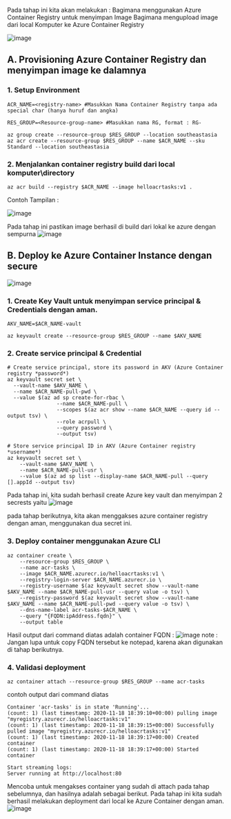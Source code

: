 Pada tahap ini kita akan melakukan : 
Bagimana menggunakan Azure Container Registry untuk menyimpan Image
Bagimana mengupload image dari local Komputer ke Azure Container Registry

![image](https://user-images.githubusercontent.com/23251706/146922833-7ccffa13-84d5-4763-be67-ac4e13ced3fc.png)



## A. Provisioning Azure Container Registry dan menyimpan image ke dalamnya

### 1. Setup Environment 
```console
ACR_NAME=<registry-name> #Masukkan Nama Container Registry tanpa ada special char (hanya huruf dan angka)
```

```console
RES_GROUP=<Resource-group-name> #Masukkan nama RG, format : RG-

az group create --resource-group $RES_GROUP --location southeastasia
az acr create --resource-group $RES_GROUP --name $ACR_NAME --sku Standard --location southeastasia
```

### 2. Menjalankan container registry build dari local komputer\directory
```console
az acr build --registry $ACR_NAME --image helloacrtasks:v1 .
```
Contoh Tampilan : 

![image](https://user-images.githubusercontent.com/23251706/146953213-cd7830e6-e0b0-4c4f-a25b-32cdcfd09acd.png)

Pada tahap ini pastikan image berhasil di build dari lokal ke azure dengan sempurna
![image](https://user-images.githubusercontent.com/23251706/146953963-386656ad-3c8d-47c9-b40a-31d39e12ebe4.png)

## B. Deploy ke Azure Container Instance dengan secure
![image](https://user-images.githubusercontent.com/23251706/146960584-a426594a-856d-43e9-9d4a-7152a3678f37.png)

### 1. Create Key Vault untuk menyimpan service principal & Credentials dengan aman. 

```console
AKV_NAME=$ACR_NAME-vault

az keyvault create --resource-group $RES_GROUP --name $AKV_NAME
```

### 2. Create service principal & Credential 
```console
# Create service principal, store its password in AKV (Azure Container registry *password*)
az keyvault secret set \
  --vault-name $AKV_NAME \
  --name $ACR_NAME-pull-pwd \
  --value $(az ad sp create-for-rbac \
                --name $ACR_NAME-pull \
                --scopes $(az acr show --name $ACR_NAME --query id --output tsv) \
                --role acrpull \
                --query password \
                --output tsv)
```

```console
# Store service principal ID in AKV (Azure Container registry *username*)
az keyvault secret set \
    --vault-name $AKV_NAME \
    --name $ACR_NAME-pull-usr \
    --value $(az ad sp list --display-name $ACR_NAME-pull --query [].appId --output tsv)
```
Pada tahap ini, kita sudah berhasil create Azure key vault dan menyimpan 2 secrests yaitu 
![image](https://user-images.githubusercontent.com/23251706/146955958-71daf91a-3135-4b0b-9a67-a5ee49e318ef.png)

pada tahap berikutnya, kita akan menggakses azure container registry dengan aman, menggunakan dua secret ini. 

### 3. Deploy container menggunakan Azure CLI

```console
az container create \
    --resource-group $RES_GROUP \
    --name acr-tasks \
    --image $ACR_NAME.azurecr.io/helloacrtasks:v1 \
    --registry-login-server $ACR_NAME.azurecr.io \
    --registry-username $(az keyvault secret show --vault-name $AKV_NAME --name $ACR_NAME-pull-usr --query value -o tsv) \
    --registry-password $(az keyvault secret show --vault-name $AKV_NAME --name $ACR_NAME-pull-pwd --query value -o tsv) \
    --dns-name-label acr-tasks-$ACR_NAME \
    --query "{FQDN:ipAddress.fqdn}" \
    --output table
```

Hasil output dari command diatas adalah container FQDN : 
![image](https://user-images.githubusercontent.com/23251706/146956839-c16714dc-a404-46db-b375-9f5622b720c0.png)
note : Jangan lupa untuk copy FQDN  tersebut ke notepad, karena akan digunakan di tahap berikutnya. 

### 4. Validasi deployment 

```console
az container attach --resource-group $RES_GROUP --name acr-tasks
```

contoh output dari command diatas 
```console
Container 'acr-tasks' is in state 'Running'...
(count: 1) (last timestamp: 2020-11-18 18:39:10+00:00) pulling image "myregistry.azurecr.io/helloacrtasks:v1"
(count: 1) (last timestamp: 2020-11-18 18:39:15+00:00) Successfully pulled image "myregistry.azurecr.io/helloacrtasks:v1"
(count: 1) (last timestamp: 2020-11-18 18:39:17+00:00) Created container
(count: 1) (last timestamp: 2020-11-18 18:39:17+00:00) Started container

Start streaming logs:
Server running at http://localhost:80
```
Mencoba untuk mengakses container yang sudah di attach pada tahap sebelumnya, dan hasilnya adalah sebagai berikut. 
Pada tahap ini kita sudah berhasil melakukan deployment dari local ke Azure Container dengan aman. 
![image](https://user-images.githubusercontent.com/23251706/146957344-036ceaeb-759d-461b-a538-12710e4fe699.png)
